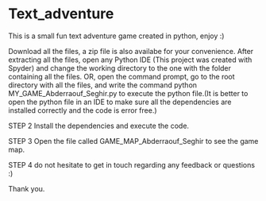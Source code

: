 # Text_adventure

This is a small fun text adventure game created in python, enjoy :) 


Download all the files, a zip file is also availabe for your convenience. After extracting all the files, open any Python IDE (This project was created with Spyder) and change the working directory to the one with the folder containing all the files. OR, open the command prompt, go to the root directory with all the files, and write the command python MY_GAME_Abderraouf_Seghir.py to execute the python file.(It is better to open the python file in an IDE to make sure all the dependencies are installed correctly and the code is error free.)

STEP 2 Install the dependencies and execute the code.

STEP 3 Open the file called GAME_MAP_Abderraouf_Seghir to see the game map.

STEP 4 do not hesitate to get in touch regarding any feedback or questions :)

Thank you.
